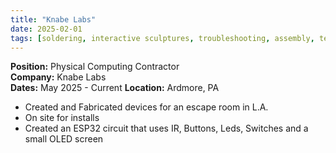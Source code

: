 ```yaml
---
title: "Knabe Labs"
date: 2025-02-01
tags: [soldering, interactive sculptures, troubleshooting, assembly, tech]
---
```


**Position:** Physical Computing Contractor  
**Company:** Knabe Labs  
**Dates:** May 2025 - Current
**Location:** Ardmore, PA

- Created and Fabricated devices for an escape room in L.A.
- On site for installs
- Created an ESP32 circuit that uses IR, Buttons, Leds, Switches and a small OLED screen
